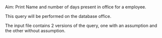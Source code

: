 Aim: Print Name and number of days present in office for a employee.

This query will be performed on the database office.

The input file contains 2 versions of the query, one with an assumption and the other without assumption.
